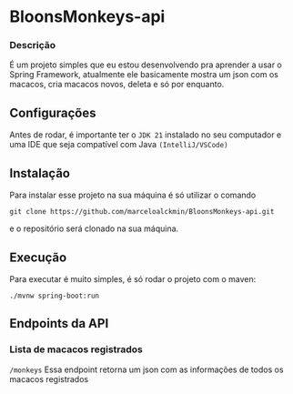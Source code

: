 # BloonsMonkeys-api

### Descrição
É um projeto simples que eu estou desenvolvendo pra aprender a usar o Spring Framework, atualmente ele basicamente mostra um json com os macacos, cria macacos novos, deleta e só por enquanto.

## Configurações
Antes de rodar, é importante ter o `JDK 21` instalado no seu computador e uma IDE que seja compatível com Java `(IntelliJ/VSCode)`

## Instalação 
Para instalar esse projeto na sua máquina é só utilizar o comando 
```
git clone https://github.com/marceloalckmin/BloonsMonkeys-api.git
```

e o repositório será clonado na sua máquina.

## Execução
Para executar é muito simples, é só rodar o projeto com o maven:
```
./mvnw spring-boot:run
```

## Endpoints da API

### Lista de macacos registrados
`/monkeys`
Essa endpoint retorna um json com as informações de todos os macacos registrados
